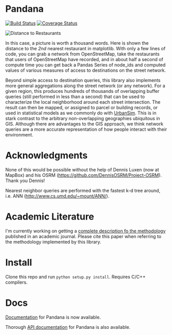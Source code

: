Pandana
=======

[![Build Status](https://travis-ci.org/synthicity/pandana.svg?branch=master)](https://travis-ci.org/synthicity/pandana) [![Coverage Status](https://img.shields.io/coveralls/synthicity/pandana.svg)](https://coveralls.io/r/synthicity/pandana)

![Distance to Restaurants](https://raw.githubusercontent.com/synthicity/pandana/master/docs/_static/distance_to_restaurants.png)

In this case, a picture is worth a thousand words.  Here is shown the distance to the *2nd* nearest restaurant in matplotlib.  With only a few lines of code, you can grab a network from OpenStreetMap, take the restaurants that users of OpenStreetMap have recorded, and in about half a second of compute time you can get back a Pandas Series of node_ids and computed values of various measures of access to destinations on the street network.

Beyond simple access to destination queries, this library also implements more general aggregations along the street network (or any network).  For a given region, this produces hundreds of thousands of overlapping buffer queries (still performed in less than a second) that can be used to characterize the local neighborhood around each street intersection.  The result can then be mapped, or assigned to parcel or building records, or used in statistical models as we commonly do with [UrbanSim](https://github.com/synthicity/urbansim).  This is in stark contrast to the arbitrary non-overlapping geographies ubiquitous in GIS.  Although there are advantages to the GIS approach, we think network queries are a more accurate representation of how people interact with their environment.

Acknowledgments
==============

None of this would be possible without the help of Dennis Luxen (now at MapBox) and his OSRM (https://github.com/DennisOSRM/Project-OSRM).  Thank you Dennis!

Nearest neighbor queries are performed with the fastest k-d tree around, i.e. ANN (http://www.cs.umd.edu/~mount/ANN/).

Academic Literature
===================
I'm currently working on getting a [complete description fo the methodology](https://github.com/fscottfoti/dissertation/blob/master/networks/Foti%20and%20Waddell%20-%20Accessibility%20Framework.pdf?raw=true) published in an academic journal.  Please cite this paper when referring to the methodology implemented by this library.

Install
=======

Clone this repo and run `python setup.py install`. Requires C/C++ compilers.

Docs
====

[Documentation](http://synthicity.github.io/pandana/network.html) for Pandana is now available.

Thorough [API documentation](http://synthicity.github.io/pandana/network.html) for Pandana is also available.
